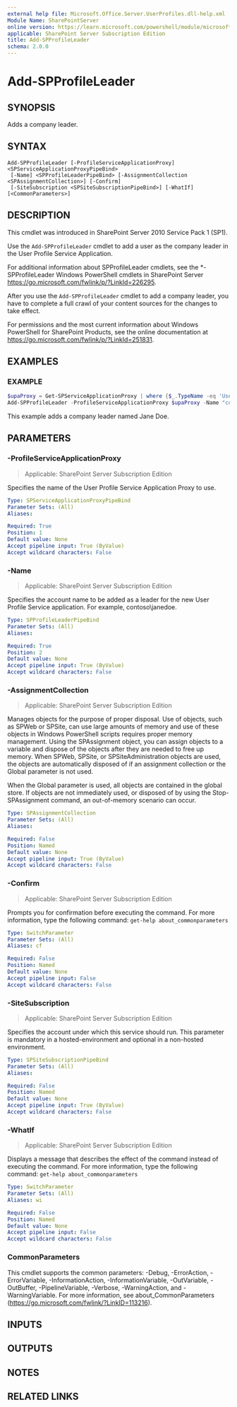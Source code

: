 ```yaml
---
external help file: Microsoft.Office.Server.UserProfiles.dll-help.xml
Module Name: SharePointServer
online version: https://learn.microsoft.com/powershell/module/microsoft.sharepoint.powershell/add-spprofileleader
applicable: SharePoint Server Subscription Edition
title: Add-SPProfileLeader
schema: 2.0.0
---
```


# Add-SPProfileLeader

## SYNOPSIS
Adds a company leader.

## SYNTAX

```
Add-SPProfileLeader [-ProfileServiceApplicationProxy] <SPServiceApplicationProxyPipeBind>
 [-Name] <SPProfileLeaderPipeBind> [-AssignmentCollection <SPAssignmentCollection>] [-Confirm]
 [-SiteSubscription <SPSiteSubscriptionPipeBind>] [-WhatIf] [<CommonParameters>]
```

## DESCRIPTION
This cmdlet was introduced in SharePoint Server 2010 Service Pack 1 (SP1).

Use the `Add-SPProfileLeader` cmdlet to add a user as the company leader in the User Profile Service Application.

For additional information about SPProfileLeader cmdlets, see the \*-SPProfileLeader Windows PowerShell cmdlets in SharePoint Server https://go.microsoft.com/fwlink/p/?LinkId=226295.

After you use the `Add-SPProfileLeader` cmdlet to add a company leader, you have to complete a full crawl of your content sources for the changes to take effect.

For permissions and the most current information about Windows PowerShell for SharePoint Products, see the online documentation at https://go.microsoft.com/fwlink/p/?LinkId=251831.

## EXAMPLES

### EXAMPLE
```powershell
$upaProxy = Get-SPServiceApplicationProxy | where {$_.TypeName -eq 'User Profile Service Application Proxy'}
Add-SPProfileLeader -ProfileServiceApplicationProxy $upaProxy -Name "contoso\janedoe"
```

This example adds a company leader named Jane Doe.

## PARAMETERS

### -ProfileServiceApplicationProxy

> Applicable: SharePoint Server Subscription Edition

Specifies the name of the User Profile Service Application Proxy to use.

```yaml
Type: SPServiceApplicationProxyPipeBind
Parameter Sets: (All)
Aliases:

Required: True
Position: 1
Default value: None
Accept pipeline input: True (ByValue)
Accept wildcard characters: False
```

### -Name

> Applicable: SharePoint Server Subscription Edition

Specifies the account name to be added as a leader for the new User Profile Service application.
For example, contoso\janedoe.

```yaml
Type: SPProfileLeaderPipeBind
Parameter Sets: (All)
Aliases:

Required: True
Position: 2
Default value: None
Accept pipeline input: True (ByValue)
Accept wildcard characters: False
```

### -AssignmentCollection

> Applicable: SharePoint Server Subscription Edition

Manages objects for the purpose of proper disposal.
Use of objects, such as SPWeb or SPSite, can use large amounts of memory and use of these objects in Windows PowerShell scripts requires proper memory management.
Using the SPAssignment object, you can assign objects to a variable and dispose of the objects after they are needed to free up memory.
When SPWeb, SPSite, or SPSiteAdministration objects are used, the objects are automatically disposed of if an assignment collection or the Global parameter is not used.

When the Global parameter is used, all objects are contained in the global store.
If objects are not immediately used, or disposed of by using the Stop-SPAssignment command, an out-of-memory scenario can occur.

```yaml
Type: SPAssignmentCollection
Parameter Sets: (All)
Aliases:

Required: False
Position: Named
Default value: None
Accept pipeline input: True (ByValue)
Accept wildcard characters: False
```

### -Confirm

> Applicable: SharePoint Server Subscription Edition

Prompts you for confirmation before executing the command.
For more information, type the following command: `get-help about_commonparameters`

```yaml
Type: SwitchParameter
Parameter Sets: (All)
Aliases: cf

Required: False
Position: Named
Default value: None
Accept pipeline input: False
Accept wildcard characters: False
```

### -SiteSubscription

> Applicable: SharePoint Server Subscription Edition

Specifies the account under which this service should run.
This parameter is mandatory in a hosted-environment and optional in a non-hosted environment.

```yaml
Type: SPSiteSubscriptionPipeBind
Parameter Sets: (All)
Aliases:

Required: False
Position: Named
Default value: None
Accept pipeline input: True (ByValue)
Accept wildcard characters: False
```

### -WhatIf

> Applicable: SharePoint Server Subscription Edition

Displays a message that describes the effect of the command instead of executing the command.
For more information, type the following command: `get-help about_commonparameters`

```yaml
Type: SwitchParameter
Parameter Sets: (All)
Aliases: wi

Required: False
Position: Named
Default value: None
Accept pipeline input: False
Accept wildcard characters: False
```

### CommonParameters
This cmdlet supports the common parameters: -Debug, -ErrorAction, -ErrorVariable, -InformationAction, -InformationVariable, -OutVariable, -OutBuffer, -PipelineVariable, -Verbose, -WarningAction, and -WarningVariable. For more information, see about_CommonParameters (https://go.microsoft.com/fwlink/?LinkID=113216).

## INPUTS

## OUTPUTS

## NOTES

## RELATED LINKS
